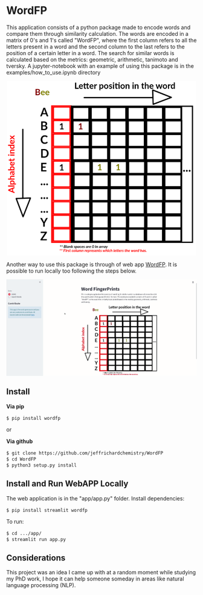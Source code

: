 # WordFP
This application consists of a python package made to encode words and compare them through similarity calculation.
The words are encoded in a matrix of 0's and 1's called "WordFP", where the first column refers to all the letters
present in a word and the second column to the last refers to the position of a certain letter in a word.
The search for similar words is calculated based on the metrics: geometric, arithmetic, tanimoto and tversky.
A jupyter-notebook with an example of using this package is in the examples/how_to_use.ipynb directory

<p align="center"><img src="/examples/illustration.png?raw=true" width=500 align="middle"></p>

Another way to use this package is through of web app [WordFP](https://github.com/jeffrichardchemistry/WordFP).
It is possible to run locally too following the steps below.

<p align="center"><img src="/examples/wordfp_app.gif?raw=true" align="middle"></p>

## Install
<b>Via pip</b>
```
$ pip install wordfp
```
or

<b>Via github</b>
```
$ git clone https://github.com/jeffrichardchemistry/WordFP
$ cd WordFP
$ python3 setup.py install
```

## Install and Run WebAPP Locally
The web application is in the "app/app.py" folder. Install dependencies:
```
$ pip install streamlit wordfp
```
To run:
```
$ cd .../app/
$ streamlit run app.py
```

## Considerations
This project was an idea I came up with at a random moment while studying my PhD work,
I hope it can help someone someday in areas like natural language processing (NLP).
